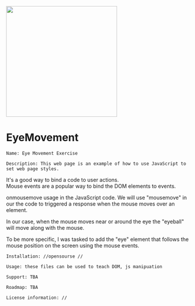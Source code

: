 <img src= "PacMan1.png" width='300' />



# EyeMovement 

    Name: Eye Movement Exercise  

    Description: This web page is an example of how to use JavaScript to set web page styles.
It's a good way to bind a code to user actions.  
Mouse events are a popular way to bind the DOM elements to events.

onmousemove usage in the JavaScript code.
We will use "mousemove" in our the 
code to triggered a response when the mouse moves over an element.

In our case, when the mouse moves near or around the eye the 
"eyeball" will move along with the mouse.

To be more specific, I was tasked to add the "eye" element that follows 
the mouse position on the screen using the mouse events.


    Installation: //opensourse //

    Usage: these files can be used to teach DOM, js manipuation 

    Support: TBA

    Roadmap: TBA 
    
    License information: //  
    

